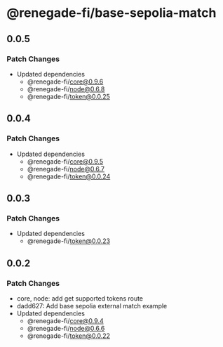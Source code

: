 # @renegade-fi/base-sepolia-match

## 0.0.5

### Patch Changes

- Updated dependencies
  - @renegade-fi/core@0.9.6
  - @renegade-fi/node@0.6.8
  - @renegade-fi/token@0.0.25

## 0.0.4

### Patch Changes

- Updated dependencies
  - @renegade-fi/core@0.9.5
  - @renegade-fi/node@0.6.7
  - @renegade-fi/token@0.0.24

## 0.0.3

### Patch Changes

- Updated dependencies
  - @renegade-fi/token@0.0.23

## 0.0.2

### Patch Changes

- core, node: add get supported tokens route
- dadd627: Add base sepolia external match example
- Updated dependencies
  - @renegade-fi/core@0.9.4
  - @renegade-fi/node@0.6.6
  - @renegade-fi/token@0.0.22
